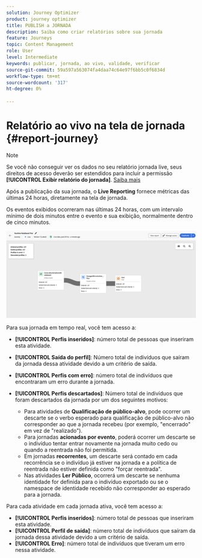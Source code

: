 ```yaml
---
solution: Journey Optimizer
product: journey optimizer
title: PUBLISH a JORNADA
description: Saiba como criar relatórios sobre sua jornada
feature: Journeys
topic: Content Management
role: User
level: Intermediate
keywords: publicar, jornada, ao vivo, validade, verificar
source-git-commit: 59a597a563074fa4daa74c64e97f6bb5c0f6834d
workflow-type: tm+mt
source-wordcount: '317'
ht-degree: 0%

---
```


# Relatório ao vivo na tela de jornada {#report-journey}

>[!NOTE]
>
>Se você não conseguir ver os dados no seu relatório jornada live, seus direitos de acesso deverão ser estendidos para incluir a permissão **[!UICONTROL Exibir relatório do jornada]**. [Saiba mais](../administration/permissions.md)

Após a publicação da sua jornada, o **Live Reporting** fornece métricas das últimas 24 horas, diretamente na tela de jornada.

Os eventos exibidos ocorreram nas últimas 24 horas, com um intervalo mínimo de dois minutos entre o evento e sua exibição, normalmente dentro de cinco minutos.

![](assets/journey_live_report.png)

Para sua jornada em tempo real, você tem acesso a:

* **[!UICONTROL Perfis inseridos]**: número total de pessoas que inseriram esta atividade.
* **[!UICONTROL Saída do perfil]**: Número total de indivíduos que saíram da jornada dessa atividade devido a um critério de saída.
* **[!UICONTROL Perfis com erro]**: número total de indivíduos que encontraram um erro durante a jornada.
* **[!UICONTROL Perfis descartados]**: Número total de indivíduos que foram descartados da jornada por um dos seguintes motivos:

   * Para atividades de **Qualificação de público-alvo**, pode ocorrer um descarte se o verbo esperado para qualificação de público-alvo não corresponder ao que a jornada recebeu (por exemplo, &quot;encerrado&quot; em vez de &quot;realizado&quot;).
   * Para jornadas **acionadas por evento**, poderá ocorrer um descarte se o indivíduo tentar entrar novamente na jornada muito cedo ou quando a reentrada não foi permitida.
   * Em jornadas **recorrentes**, um descarte será contado em cada recorrência se o indivíduo já estiver na jornada e a política de reentrada não estiver definida como &quot;forçar reentrada&quot;.
   * Nas atividades **Ler Público**, ocorrerá um descarte se nenhuma identidade for definida para o indivíduo exportado ou se o namespace de identidade recebido não corresponder ao esperado para a jornada.

Para cada atividade em cada jornada ativa, você tem acesso a:

* **[!UICONTROL Perfis inseridos]**: número total de pessoas que inseriram esta atividade.
* **[!UICONTROL Perfil de saída]**: número total de indivíduos que saíram da jornada dessa atividade devido a um critério de saída.
* **[!UICONTROL Erro]**: número total de indivíduos que tiveram um erro nessa atividade.
